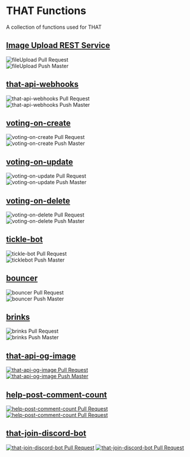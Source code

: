 # THAT Functions

A collection of functions used for THAT

## [Image Upload REST Service](functions/fileUpload)

![fileUpload Pull Request](https://github.com/ThatConference/that-api-functions/workflows/fileUpload%20Pull%20Request/badge.svg)  
![fileUpload Push Master](https://github.com/ThatConference/that-api-functions/workflows/fileUpload%20Push%20Master/badge.svg)

## [that-api-webhooks](functions/that-api-webhooks)

![that-api-webhooks Pull Request](https://github.com/ThatConference/that-api-functions/workflows/that-api-webhooks%20Pull%20Request/badge.svg)  
![that-api-webhooks Push Master](https://github.com/ThatConference/that-api-functions/workflows/that-api-webhooks%20Push%20Master/badge.svg)

## [voting-on-create](functions/voting-on-create)

![voting-on-create Pull Request](https://github.com/ThatConference/that-api-functions/workflows/voting-on-create%20Pull%20Request/badge.svg)  
![voting-on-create Push Master](https://github.com/ThatConference/that-api-functions/workflows/voting-on-create%20Push%20Master/badge.svg)

## [voting-on-update](functions/voting-on-update)

![voting-on-update Pull Request](https://github.com/ThatConference/that-api-functions/workflows/voting-on-update%20Pull%20Request/badge.svg)  
![voting-on-update Push Master](https://github.com/ThatConference/that-api-functions/workflows/voting-on-update%20Push%20Master/badge.svg)

## [voting-on-delete](funcitons/voting-on-delete)

![voting-on-delete Pull Request](https://github.com/ThatConference/that-api-functions/workflows/voting-on-delete%20Pull%20Request/badge.svg)  
![voting-on-delete Push Master](https://github.com/ThatConference/that-api-functions/workflows/voting-on-delete%20Push%20Master/badge.svg)

## [tickle-bot](functions/tickle-bot)

![tickle-bot Pull Request](https://github.com/ThatConference/that-api-functions/workflows/tickle-bot%20Pull%20Request/badge.svg)  
![ticklebot Push Master](https://github.com/ThatConference/that-api-functions/workflows/tickle-bot%20Push%20Master/badge.svg)

## [bouncer](functions/bouncer)

![bouncer Pull Request](https://github.com/ThatConference/that-api-functions/workflows/bouncer%20Pull%20Request/badge.svg)  
![bouncer Push Master](https://github.com/ThatConference/that-api-functions/workflows/bouncer%20Push%20Master/badge.svg)

## [brinks](functions/brinks)

![brinks Pull Request](https://github.com/ThatConference/that-api-functions/workflows/brinks%20Pull%20Request/badge.svg)  
![brinks Push Master](https://github.com/ThatConference/that-api-functions/workflows/brinks%20Push%20Master/badge.svg)

## [that-api-og-image](functions/og-image)

[![that-api-og-image Pull Request](https://github.com/ThatConference/that-api-functions/actions/workflows/that-api-og-image_PullRequest.yml/badge.svg)](https://github.com/ThatConference/that-api-functions/actions/workflows/that-api-og-image_PullRequest.yml)  
[![that-api-og-image Push Master](https://github.com/ThatConference/that-api-functions/actions/workflows/that-api-og-image_PushMaster.yml/badge.svg)](https://github.com/ThatConference/that-api-functions/actions/workflows/that-api-og-image_PushMaster.yml)

## [help-post-comment-count](functions/help-post-comment-count)

[![help-post-comment-count Pull Request](https://github.com/ThatConference/that-api-functions/actions/workflows/help-post-comment-count_PullRequest.yml/badge.svg)](https://github.com/ThatConference/that-api-functions/actions/workflows/help-post-comment-count_PullRequest.yml)
[![help-post-comment-count Pull Request](https://github.com/ThatConference/that-api-functions/actions/workflows/help-post-comment-count_PullRequest.yml/badge.svg)](https://github.com/ThatConference/that-api-functions/actions/workflows/help-post-comment-count_PullRequest.yml)

## [that-join-discord-bot](functions/that-join-discord-bot)

[![that-join-discord-bot Pull Request](https://github.com/ThatConference/that-api-functions/actions/workflows/that-join-discord-bot_PullRequest.yml/badge.svg)](https://github.com/ThatConference/that-api-functions/actions/workflows/that-join-discord-bot_PullRequest.yml)
[![that-join-discord-bot Pull Request](https://github.com/ThatConference/that-api-functions/actions/workflows/that-join-discord-bot_PullRequest.yml/badge.svg)](https://github.com/ThatConference/that-api-functions/actions/workflows/that-join-discord-bot_PullRequest.yml)